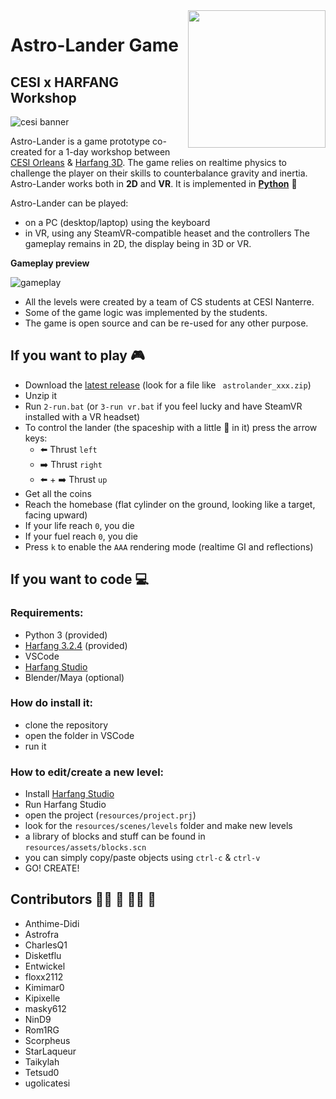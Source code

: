 <img src="img/logo_cesi_harfang.png" align="right" width="220"/>

# Astro-Lander Game

## CESI x HARFANG Workshop

![cesi banner](img/cesi_banner.png)

Astro-Lander is a game prototype co-created for a 1-day workshop between [CESI Orleans](https://orleans.cesi.fr/) & [Harfang 3D](https://www.harfang3d.com). The game relies on realtime physics to challenge the player on their skills to counterbalance gravity and inertia.<br>
Astro-Lander works both in **2D** and **VR**. It is implemented in **[Python](https://www.python.org/)** :snake:<br>

Astro-Lander can be played:
- on a PC (desktop/laptop) using the keyboard
- in VR, using any SteamVR-compatible heaset and the controllers
The gameplay remains in 2D, the display being in 3D or VR.

**Gameplay preview**

![gameplay](img/gameplay_000_web.gif)

* All the levels were created by a team of CS students at CESI Nanterre.
* Some of the game logic was implemented by the students.
* The game is open source and can be re-used for any other purpose.

## If you want to play :video_game:
 - Download the [latest release](https://github.com/harfang3d/game-astro-lander/releases) (look for a file like ` astrolander_xxx.zip`)
 - Unzip it
 - Run `2-run.bat` (or `3-run vr.bat` if you feel lucky and have SteamVR installed with a VR headset)
 - To control the lander (the spaceship with a little :brain: in it) press the arrow keys:
   - :arrow_left: Thrust `left`
   - :arrow_right: Thrust `right`
   - :arrow_left: + :arrow_right: Thrust `up`
 - Get all the coins
 - Reach the homebase (flat cylinder on the ground, looking like a target, facing upward)
 - If your life reach `0`, you die
 - If your fuel reach `0`, you die
 - Press `k` to enable the `AAA` rendering mode (realtime GI and reflections)

## If you want to code :computer:

### Requirements:
 - Python 3 (provided)
 - [Harfang 3.2.4](https://pypi.org/project/harfang/) (provided)
 - VSCode
 - [Harfang Studio](https://www.harfang3d.com/en_US/studio)
 - Blender/Maya (optional)
 
 ### How do install it:
 - clone the repository
 - open the folder in VSCode
 - run it
 
 ### How to edit/create a new level:
 - Install [Harfang Studio](https://www.harfang3d.com/en_US/studio)
 - Run Harfang Studio
 - open the project (`resources/project.prj`)
 - look for the `resources/scenes/levels` folder and make new levels
 - a library of blocks and stuff can be found in `resources/assets/blocks.scn`
 - you can simply copy/paste objects using `ctrl-c` & `ctrl-v`
 - GO! CREATE!

## Contributors :red_haired_woman: :man: :bald_woman: :bearded_person:
- Anthime-Didi
- Astrofra
- CharlesQ1
- Disketflu
- Entwickel
- floxx2112
- Kimimar0
- Kipixelle
- masky612
- NinD9
- Rom1RG
- Scorpheus
- StarLaqueur
- Taikylah
- Tetsud0
- ugolicatesi
